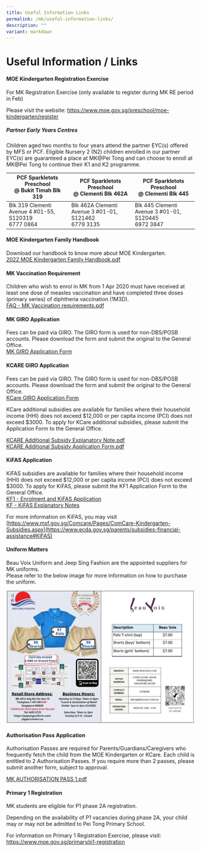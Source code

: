 ```yaml
---
title: Useful Information Links
permalink: /mk/useful-information-links/
description: ""
variant: markdown
---
```

# Useful Information / Links

#### MOE Kindergarten Registration Exercise
For MK Registration Exercise (only available to register during MK RE period in Feb)

Please visit the website:
https://www.moe.gov.sg/preschool/moe-kindergarten/register

##### Partner Early Years Centres
Children aged two months to four years attend the partner EYC(s) offered by MFS or PCF. Eligible Nursery 2 (N2) children enrolled in our partner EYC(s) are guaranteed a place at MK@Pei Tong and can choose to enroll at MK@Pei Tong to continue their K1 and K2 programme.



| PCF Sparkletots Preschool <br>@ Bukit Timah Blk 319 |PCF Sparkletots Preschool <br> @ Clementi Blk 462A | PCF Sparkletots Preschool <br>@ Clementi Blk 445 |
| -------- | -------- | -------- |
|Blk 319 Clementi Avenue 4 #01-55, S120319<br> 6777 0864   | Blk 462A Clementi Avenue 3 #01-01, S121462 <br> 6779 3135  | Blk 445 Clementi Avenue 3 #01-01, S120445  <br> 6972 3847  |



#### MOE Kindergarten Family Handbook

Download our handbook to know more about MOE Kindergarten.  <br>
[2022 MOE Kindergarten Family Handbook.pdf](/files/MK@Pei%20Tong/2022%20MOE%20Kindergarten%20Family%20Handbook.pdf)

  

  


#### MK Vaccination Requirement

Children who wish to enrol in MK from 1 Apr 2020 must have received at least one dose of measles&nbsp;vaccination and have completed three doses (primary series) of diphtheria vaccination (1M3D).<br>
[FAQ - MK Vaccination requirements.pdf](/files/MK@Pei%20Tong/FAQ%20-%20MK%20Vaccination%20requirements.pdf)

  

  

#### MK GIRO Application

Fees can be paid via GIRO. The GIRO form is used for non-DBS/POSB accounts. Please download the form and submit the original to the General Office.<br>
[MK GIRO Application Form](/files/MK@Pei%20Tong/MK%20GIRO%20APPLICATION%20FORM.pdf)

  

  

#### KCARE GIRO Application

Fees can be paid via GIRO. The GIRO form is used for non-DBS/POSB accounts. Please download the form and submit the original to the General Office.<br>
[KCare GIRO Application Form](/files/MK@Pei%20Tong/MK%20GIRO%20APPLICATION%20FORM.pdf)

  

KCare additional subsidies are available for families where their household income (HHI) does not exceed $12,000 or per capita income (PCI) does not exceed $3000. To apply for KCare additional subsidies, please submit the Application Form to the General Office.

[KCARE Additional Subsidy Explanatory Note.pdf](/files/MK@Pei%20Tong/KCARE%20Additional%20Subsidy%20Explanatory%20Note.pdf)<br>
[KCARE Additional Subsidy Application Form.pdf](/files/MK@Pei%20Tong/KCARE%20Additional%20Subsidy%20Application%20Form%201.pdf)

  

  

#### KiFAS Application

KiFAS subsidies are available for families where their household income (HHI) does not exceed $12,000 or per capita income (PCI) does not exceed $3000. To apply for KiFAS, please submit the KF1 Application Form to the General Office.<br>
[KF1 - Enrolment and KiFAS Application](/files/MK@Pei%20Tong/KF1%20-%20Enrolment%20and%20KiFAS%20Application%201%20Aug%202020.pdf)<br>
[KF - KiFAS Explanatory Notes](/files/MK@Pei%20Tong/KF%20-%20KiFAS%20Explanatory%20Notes%201.pdf)

  

For more information on KiFAS, you may visit&nbsp;<br>
[https://www.msf.gov.sg/Comcare/Pages/ComCare-Kindergarten-Subsidies.aspx](https://www.ecda.gov.sg/parents/subsidies-financial-assistance#KIFAS) 

  

#### Uniform Matters

Beau Voix Uniform and Jeep Sing Fashion are the appointed suppliers for MK uniforms.&nbsp;<br>
Please refer to the below image for more information on how to purchase the uniform.

![](/images/MK@Pei%20Tong/Uniform%20Suppliers_Flyer.jpg)


  

  

#### Authorisation Pass Application

Authorisation Passes are required for Parents/Guardians/Caregivers who frequently fetch the child from the MOE Kindergarten or KCare. Each child is entitled to 2 Authorisation Passes. If you require more than 2 passes, please submit another form, subject to approval.

[MK AUTHORISATION PASS 1.pdf](/files/MK@Pei%20Tong/MK%20AUTHORISATION%20PASS%201.pdf)

#### Primary 1 Registration

MK students are eligible for P1 phase 2A registration.

Depending on the availability of P1 vacancies during phase 2A, your child may or may not be admitted to Pei Tong Primary School.

For information on Primary 1 Registration Exercise, please visit:
https://www.moe.gov.sg/primary/p1-registration